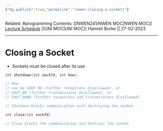 ```yaml
---
{"dg-publish":true,"permalink":"/nwen-closing-a-socket/"}
---
```


Related: #programming 
Contents: [[NWEN241/NWEN MOC\|NWEN MOC]]
[Lecture Schedule](https://ecs.wgtn.ac.nz/Courses/NWEN241_2023T1/LectureSchedule)
[[UNI MOC\|UNI MOC]]
Hamish Burke || 27-02-2023
***

# Closing a Socket

- Sockets must be closed after its use

```C
int shutdown(int sockfd, int how);

// How:
// can be SHUT_RD (further receptions disallowed), or
// SHUT_WR (further transmissions disallowed), or
// SHUT_RDWR (further receptions and transmissions disallowed)

// Shutdown blocks communication with destroying the socket

int close(int sockfd)

// Close blocks the communication and destroys the socket
```
